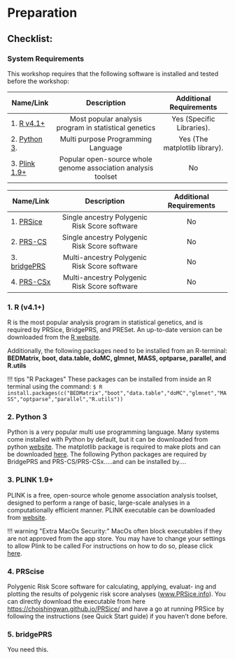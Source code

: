 [//]: ![Screenshot](img/sib1.jpg)

# Preparation 

## Checklist: 

### System Requirements
This workshop requires that the following software is installed and tested before the workshop: 


| Name/Link | Description  | Additional Requirements 
| -----------------|:----------:|:----------:|
| 1. [R v4.1+](https://www.r-project.org/) | Most popular analysis program  in statistical genetics | Yes (Specific Libraries).  
| 2. [Python 3](https://www.python.org/downloads/).  | Multi purpose Programming Language | Yes (The matplotlib library).  
| 3. [Plink 1.9+](https://www.cog-genomics.org/software) | Popular open-source whole genome association analysis toolset | No 



| Name/Link | Description  | Additional Requirements 
| -----------------|:----------:|:----------:|
| 1. [PRSice](https://choishingwan.github.io/PRSice/)  | Single ancestry Polygenic Risk Score software | No 
| 2. [PRS-CS](https://github.com/getian107/PRScs)  | Single ancestry Polygenic Risk Score software | No
| 3. [bridgePRS](www.bridgePRS.net)  | Multi-ancestry Polygenic Risk Score software | No 
| 4. [PRS-CSx](https://github.com/getian107/PRScs)  | Multi-ancestry Polygenic Risk Score software | No




### 1. R (v4.1+) 
R is the most popular analysis program in statistical genetics, and is required by PRSice, BridgePRS, and PRESet. An up-to-date version can be downloaded from the [R website](https://www.r-project.org/).  

Additionally, the following packages need to be installed from an R-terminal:  **BEDMatrix, boot, data.table, doMC, glmnet, MASS, optparse, parallel, and R.utils**

!!! tips "R Packages"
    These packages can be installed from inside an R terminal using the command:
        ```
        $ R
        install.packages(c("BEDMatrix","boot","data.table","doMC","glmnet","MASS","optparse","parallel","R.utils"))
        ```

### 2. Python 3 
Python is a very popular multi use programming language.  Many systems come installed with Python by default, 
but it can be downloaded from python [website](https://www.python.org/downloads/).  The matplotlib package is required to make plots and can be downloaded [here](https://matplotlib.org/stable/users/installing/index.html).
The following Python packages are required by BridgePRS and PRS-CS/PRS-CSx.....and can be installed by....


### 3. PLINK 1.9+
PLINK is a free, open-source whole genome association
analysis toolset, designed to perform a range of basic, large-scale analyses
in a computationally efficient manner. PLINK executable can be downloaded
from [website](https://www.cog-genomics.org/software).


!!! warning "Extra MacOs Security:"
    MacOs often block executables if they are not approved from the app store.
    You may have to change your settings to allow Plink to be called
    For instructions on how to do so, please click [here](req_mac.md).

### 4. PRScise 
Polygenic Risk Score software for calculating, applying, evaluat-
ing and plotting the results of polygenic risk score analyses (www.PRSice.info).
You can directly download the executable from here
https://choishingwan.github.io/PRSice/ and have a go at running PRSice
by following the instructions (see Quick Start guide) if you haven’t done
before.


### 5. bridgePRS
You need this.  



<!--
### 1. R (v4.1+) 
R is the most popular analysis program in statistical genetics, and is required by PRSice, BridgePRS, and PRESet. An up-to-date version can be downloaded from the 
[R website](https://www.r-project.org/).  

| Operating System | Link | Notes | 
| -----------------|:----------:|:----:| 
| Linux  64-bit | [v1.0.2](https://github.com/clivehoggart/BridgePRS/archive/refs/heads/main.zip) | Updated 7-12-2024 |  
| Mac  64-bit   | [v1.0.2](https://github.com/clivehoggart/BridgePRS/archive/refs/heads/main.zip) | Updated 6-27-2024 | 
| Windows       | NA     | Not Available | 

# Reference Panels 
| Source | Link | Notes | 
| -----------------|:----------:|:----:| 
| HapMap | [v1.0.2](https://github.com/clivehoggart/BridgePRS/archive/refs/heads/main.zip) | Updated 7-12-2024 |  
| 1000G_   | [v1.0.2](https://github.com/clivehoggart/BridgePRS/archive/refs/heads/main.zip) | Updated 6-27-2024 | 
| Windows       | NA     | Not Available | 
| 1000G Ref Panel | [1000G_ref.tar.gz](https://drive.google.com/file/d/1djAEwRiQsh4veinSLHO3laGjNF95vvN9/view?usp=drive_link) | Optional (Unzip into data directory to use) |    
| 1000G Ref Panel | [1000G_ref.tar.gz](https://drive.google.com/file/d/1djAEwRiQsh4veinSLHO3laGjNF95vvN9/view?usp=drive_link) | Optional (Unzip into data directory to use) |    
-->








<!--

|BridgePRS Packages |Reference Panels|
|--|--|
|<table> <tr><th> OS </th><th> Link </th><th> Last Update  </th></tr>  <tr><td> Linux 64-Bit </td><td> [v1.0.3](https://github.com/clivehoggart/BridgePRS/archive/refs/heads/main.zip) </td><td> 7-12-2024 </td></tr>  </th></tr>  <tr><td> Mac 64-Bit </td><td> [v1.0.3](https://github.com/clivehoggart/BridgePRS/archive/refs/heads/main.zip) </td><td> 6-16-2024 </td></tr> </th></tr>  <tr><td> Windows </td><td> NA </td><td> Not Available </td></tr> </table> | <table> <tr><th> Download Link  </th><th> Size </th><th> More Information </th></tr><tr><td> [HapMap Variants](https://drive.google.com/file/d/1EGFap5wjKxIT42SWHKr9MUOzVnK9CVew/view?usp=drive_link) </td><td> <1GB </td><td> [International HapMap Project](https://www.genome.gov/10001688/international-hapmap-project) </td></tr>  </th></tr>  <tr><td> [1000 Genomes Variants: MAF>5%](https://drive.google.com/file/d/1rmxKcTGF8XTYU0E7jAIkKsCeedGMNwDE/view?usp=drive_link) </td><td> 8GB </td><td> [International Genome Sample Resource](https://www.internationalgenome.org/) </td></tr> </th></tr>  </td><td> [1000 Genomes variants: MAF>1%](https://drive.google.com/file/d/1RuC8J_qJLDSLnQ4uOGuxx9uGSWg5fxKn/view?usp=drive_link) </td><td> 14GB </td><td> [International Genome Sample Resource](https://www.internationalgenome.org/) </td></tr> </table>

-->

<!--
|BridgePRS Package |Reference Panels|
|--|--|
|<table> <tr><th> OS </th><th> Link </th><th> Last Update  </th></tr>  <tr><td> Linux 64-Bit 
</td><td> [v1.0.3](https://github.com/clivehoggart/BridgePRS/archive/refs/heads/main.zip) 
</td><td> 7-12-2024 </td></tr>  </th></tr>  <tr><td> Mac 64-Bit 
</td><td> [v1.0.3](https://github.com/clivehoggart/BridgePRS/archive/refs/heads/main.zip) 
</td><td> 6-16-2024 
</td></tr> </th></tr>  <tr><td> Windows </td><td> NA </td><td> Not Available </td></tr> </table>       
| <table> <tr><th>Source</th><th>Link  </th><th> Notes </th></tr><tr><td> HapMap </td><td> [v1.0.3](https://github.com/clivehoggart/BridgePRS/archive/refs/heads/main.zip) 
</td><td> Cool </td></tr>  </th></tr>  <tr><td> 1k Genomes </td><td> [v1.0.3](https://github.com/clivehoggart/BridgePRS/archive/refs/heads/main.zip) 
</td><td> Cool </td></tr> </th></tr>  <tr><td> Windows </td><td> [v1.0.03](www.google.com) 
</td><td> Cool </td></tr> </table>     
-->



